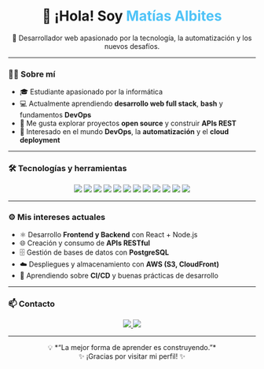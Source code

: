 <h1 align="center">👋 ¡Hola! Soy <span style="color:#4FC3F7">Matías Albites</span></h1>

<p align="center">
  🚀 Desarrollador web apasionado por la tecnología, la automatización y los nuevos desafíos.
</p>

---

### 👨‍💻 Sobre mí

- 🎓 Estudiante apasionado por la informática  
- 💻 Actualmente aprendiendo **desarrollo web full stack**, **bash** y fundamentos **DevOps**  
- 🔭 Me gusta explorar proyectos **open source** y construir **APIs REST**  
- 🌱 Interesado en el mundo **DevOps**, la **automatización** y el **cloud deployment**

---

### 🛠️ Tecnologías y herramientas

<p align="center">
  <img src="https://img.shields.io/badge/HTML5-E34F26?style=for-the-badge&logo=html5&logoColor=white" />
  <img src="https://img.shields.io/badge/CSS3-1572B6?style=for-the-badge&logo=css3&logoColor=white" />
  <img src="https://img.shields.io/badge/JavaScript-F7DF1E?style=for-the-badge&logo=javascript&logoColor=black" />
  <img src="https://img.shields.io/badge/TypeScript-3178C6?style=for-the-badge&logo=typescript&logoColor=white" />
  <img src="https://img.shields.io/badge/React-20232A?style=for-the-badge&logo=react&logoColor=61DAFB" />
  <img src="https://img.shields.io/badge/Node.js-339933?style=for-the-badge&logo=node.js&logoColor=white" />
  <img src="https://img.shields.io/badge/Express.js-000000?style=for-the-badge&logo=express&logoColor=white" />
  <img src="https://img.shields.io/badge/PostgreSQL-316192?style=for-the-badge&logo=postgresql&logoColor=white" />
  <img src="https://img.shields.io/badge/AWS-FF9900?style=for-the-badge&logo=amazon-aws&logoColor=white" />
  <img src="https://img.shields.io/badge/Bash-121011?style=for-the-badge&logo=gnu-bash&logoColor=white" />
  <img src="https://img.shields.io/badge/Git-F05032?style=for-the-badge&logo=git&logoColor=white" />
  <img src="https://img.shields.io/badge/VS%20Code-007ACC?style=for-the-badge&logo=visual-studio-code&logoColor=white" />
</p>

---

### ⚙️ Mis intereses actuales

- ⚛️ Desarrollo **Frontend y Backend** con React + Node.js  
- 🌐 Creación y consumo de **APIs RESTful**  
- 🗄️ Gestión de bases de datos con **PostgreSQL**  
- ☁️ Despliegues y almacenamiento con **AWS (S3, CloudFront)**  
- 🔁 Aprendiendo sobre **CI/CD** y buenas prácticas de desarrollo

---

### 📫 Contacto

<p align="center">
  <a href="mailto:matiasalbites1512@gmail.com">
    <img src="https://img.shields.io/badge/Email-D14836?style=for-the-badge&logo=gmail&logoColor=white" />
  </a>
  <a href="https://www.linkedin.com/in/matias-albites-75b4a4238">
    <img src="https://img.shields.io/badge/LinkedIn-0077B5?style=for-the-badge&logo=linkedin&logoColor=white" />
  </a>
</p>

---

<p align="center">
  💡 *“La mejor forma de aprender es construyendo.”*  
  <br>✨ ¡Gracias por visitar mi perfil! ✨
</p>
